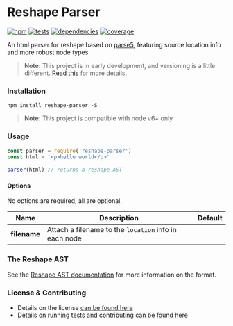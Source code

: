 # Reshape Parser

[![npm](https://img.shields.io/npm/v/reshape-parser.svg?style=flat-square)](https://npmjs.com/package/reshape-parser)
[![tests](https://img.shields.io/travis/reshape/parser.svg?style=flat-square)](https://travis-ci.org/reshape/parser?branch=master)
[![dependencies](https://img.shields.io/david/reshape/parser.svg?style=flat-square)](https://david-dm.org/reshape/parser)
[![coverage](https://img.shields.io/coveralls/reshape/parser.svg?style=flat-square)](https://coveralls.io/r/reshape/parser?branch=master)

An html parser for reshape based on [parse5](https://github.com/inikulin/parse5), featuring source location info and more robust node types.

> **Note:** This project is in early development, and versioning is a little different. [Read this](http://markup.im/#q4_cRZ1Q) for more details.

### Installation

`npm install reshape-parser -S`

> **Note:** This project is compatible with node v6+ only

### Usage

```js
const parser = require('reshape-parser')
const html = '<p>hello world</p>'

parser(html) // returns a reshape AST
```

#### Options

No options are required, all are optional.

| Name | Description | Default |
| ---- | ----------- | ------- |
| **filename** | Attach a filename to the `location` info in each node | |

### The Reshape AST

See the [Reshape AST documentation](https://github.com/reshape/reshape#reshape-ast) for more information on the format.

### License & Contributing

- Details on the license [can be found here](LICENSE.md)
- Details on running tests and contributing [can be found here](contributing.md)
